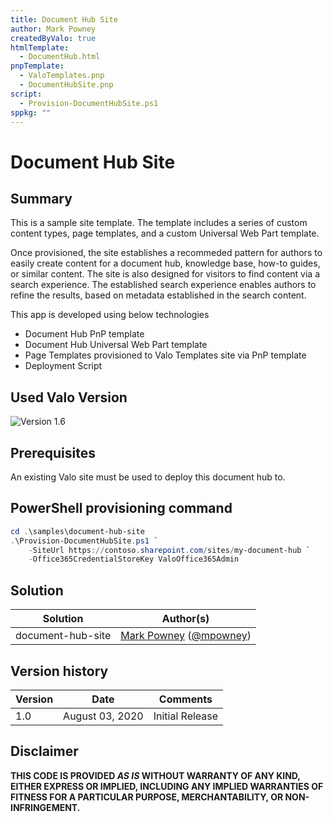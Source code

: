 ```yaml
---
title: Document Hub Site
author: Mark Powney
createdByValo: true
htmlTemplate:
  - DocumentHub.html
pnpTemplate:
  - ValoTemplates.pnp
  - DocumentHubSite.pnp
script:
  - Provision-DocumentHubSite.ps1
sppkg: ""
---
```


# Document Hub Site

## Summary
This is a sample site template.  The template includes a series of custom content types, page templates, and a custom Universal Web Part template.  

Once provisioned, the site establishes a recommeded pattern for authors to easily create content for a document hub, knowledge base, how-to guides, or similar content. The site is also designed for visitors to find content via a search experience.  The established search experience enables authors to refine the results, based on metadata established in the search content.

This app is developed using below technologies 
* Document Hub PnP template
* Document Hub Universal Web Part template
* Page Templates provisioned to Valo Templates site via PnP template
* Deployment Script

## Used Valo Version 
![Version 1.6](https://img.shields.io/badge/version-1.6-green.svg)

## Prerequisites
 
An existing Valo site must be used to deploy this document hub to.

## PowerShell provisioning command

```powershell
cd .\samples\document-hub-site
.\Provision-DocumentHubSite.ps1 `
    -SiteUrl https://contoso.sharepoint.com/sites/my-document-hub `
    -Office365CredentialStoreKey ValoOffice365Admin
```

## Solution

Solution|Author(s)
--------|---------
document-hub-site | [Mark Powney](https://m.pown.ee/linkedin) ([@mpowney](https://twitter.com/mpowney))

## Version history

Version|Date|Comments
-------|----|--------
1.0 | August 03, 2020 | Initial Release

## Disclaimer
**THIS CODE IS PROVIDED *AS IS* WITHOUT WARRANTY OF ANY KIND, EITHER EXPRESS OR IMPLIED, INCLUDING ANY IMPLIED WARRANTIES OF FITNESS FOR A PARTICULAR PURPOSE, MERCHANTABILITY, OR NON-INFRINGEMENT.**